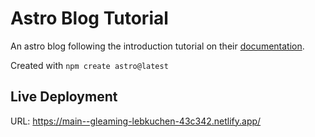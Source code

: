 # Astro Blog Tutorial

An astro blog following the introduction tutorial on their [documentation](https://docs.astro.build/en/tutorial/0-introduction/).

Created with `npm create astro@latest`

## Live Deployment

URL: https://main--gleaming-lebkuchen-43c342.netlify.app/